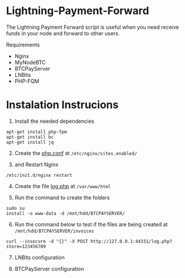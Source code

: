 # Lightning-Payment-Forward
The Lightning Payment Forward script is useful when you need receive funds in your node and forward to other users. 

Requirements 
 - Nginx
 - MyNodeBTC
 - BTCPayServer
 - LNBits
 - PHP-FQM

# Instalation Instrucions
1) Install the needed dependencies

```
apt-get install php-fpm
apt-get install bc
apt-get install jq  
```

2) Create the [php.conf](https://github.com/BitcoinBeachBR/LNBits-Payment-Forward/blob/main/fs/etc/nginx/sites.enabled/php.conf) at ```/etc/nginx/sites.enabled/```

3) and Restart Nginx
```
/etc/init.d/nginx restart
```

4) Create the file [log.php](https://github.com/BitcoinBeachBR/LNBits-Payment-Forward/blob/main/fs/var/www/html/log.php) at ```/var/www/html```


5) Run the command to create the folders
```
sudo su
install -o www-data -d /mnt/hdd/BTCPAYSERVER/
```

6) Run the command below to test if the files are being created at ```/mnt/hdd/BTCPAYSERVER/invoices```
```
curl --insecure -d "{}" -X POST http://127.0.0.1:44331/log.php?store=123456789
```

7) LNBits configuration 

8) BTCPayServer configuration
